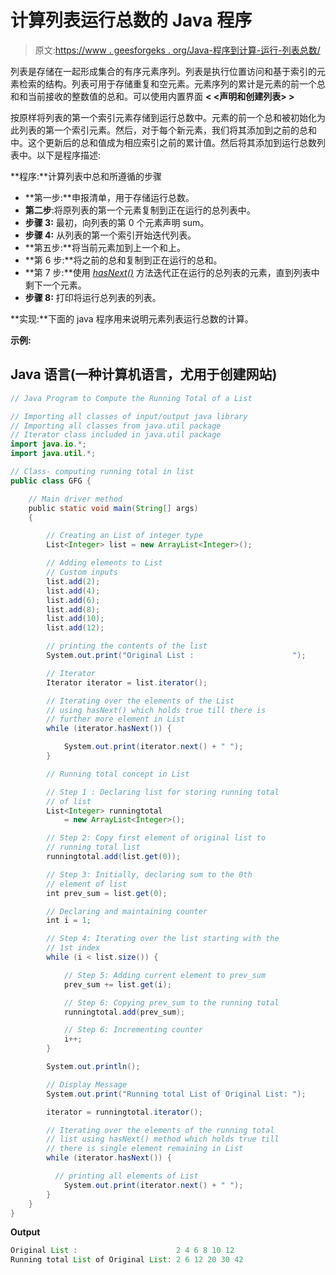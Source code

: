 # 计算列表运行总数的 Java 程序

> 原文:[https://www . geesforgeks . org/Java-程序到计算-运行-列表总数/](https://www.geeksforgeeks.org/java-program-to-compute-the-running-total-of-a-list/)

列表是存储在一起形成集合的有序元素序列。列表是执行位置访问和基于索引的元素检索的结构。列表可用于存储重复和空元素。元素序列的累计是元素的前一个总和和当前接收的整数值的总和。可以使用内置界面 **< <声明和创建列表> >**

按原样将列表的第一个索引元素存储到运行总数中。元素的前一个总和被初始化为此列表的第一个索引元素。然后，对于每个新元素，我们将其添加到之前的总和中。这个更新后的总和值成为相应索引之前的累计值。然后将其添加到运行总数列表中。以下是程序描述:

**程序:**计算列表中总和所遵循的步骤

*   **第一步:**申报清单，用于存储运行总数。
*   **第二步**:将原列表的第一个元素复制到正在运行的总列表中。
*   **步骤 3:** 最初，向列表的第 0 个元素声明 sum。
*   **步骤 4:** 从列表的第一个索引开始迭代列表。
*   **第五步:**将当前元素加到上一个和上。
*   **第 6 步:**将之前的总和复制到正在运行的总和。
*   **第 7 步:**使用 [*hasNext()*](https://www.geeksforgeeks.org/scanner-hasnextint-method-in-java-with-examples/) 方法迭代正在运行的总列表的元素，直到列表中剩下一个元素。
*   **步骤 8:** 打印将运行总列表的列表。

**实现:**下面的 java 程序用来说明元素列表运行总数的计算。

**示例:**

## Java 语言(一种计算机语言，尤用于创建网站)

```java
// Java Program to Compute the Running Total of a List

// Importing all classes of input/output java library
// Importing all classes from java.util package
// Iterator class included in java.util package
import java.io.*;
import java.util.*;

// Class- computing running total in list
public class GFG {

    // Main driver method
    public static void main(String[] args)
    {

        // Creating an List of integer type
        List<Integer> list = new ArrayList<Integer>();

        // Adding elements to List
        // Custom inputs
        list.add(2);
        list.add(4);
        list.add(6);
        list.add(8);
        list.add(10);
        list.add(12);

        // printing the contents of the list
        System.out.print("Original List :                      ");

        // Iterator
        Iterator iterator = list.iterator();

        // Iterating over the elements of the List
        // using hasNext() which holds true till there is
        // further more element in List
        while (iterator.hasNext()) {

            System.out.print(iterator.next() + " ");
        }

        // Running total concept in List

        // Step 1 : Declaring list for storing running total
        // of list
        List<Integer> runningtotal
            = new ArrayList<Integer>();

        // Step 2: Copy first element of original list to
        // running total list
        runningtotal.add(list.get(0));

        // Step 3: Initially, declaring sum to the 0th
        // element of list
        int prev_sum = list.get(0);

        // Declaring and maintaining counter
        int i = 1;

        // Step 4: Iterating over the list starting with the
        // 1st index
        while (i < list.size()) {

            // Step 5: Adding current element to prev_sum
            prev_sum += list.get(i);

            // Step 6: Copying prev_sum to the running total
            runningtotal.add(prev_sum);

            // Step 6: Incrementing counter
            i++;
        }

        System.out.println();

        // Display Message
        System.out.print("Running total List of Original List: ");

        iterator = runningtotal.iterator();

        // Iterating over the elements of the running total
        // list using hasNext() method which holds true till
        // there is single element remaining in List
        while (iterator.hasNext()) {

          // printing all elements of List
            System.out.print(iterator.next() + " ");
        }
    }
}
```

**Output**

```java
Original List :                      2 4 6 8 10 12 
Running total List of Original List: 2 6 12 20 30 42
```
